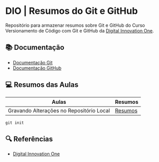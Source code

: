
# DIO | Resumos do Git e GitHub

Repositório para armazenar resumos sobre Git e GitHub do Curso Versionamento de Código com Git e GitHub da [Digital Innovation One](https://www.dio.me/).

 ## 📚 Documentação
- [Documentação Git](https//www.git-scm.com/doc)
- [Documentação GitHub](https//www.docs.github.com/)

## 💻 Resumos das Aulas

| Aulas | Resumos |
|------ | ------- |
| Gravando Alterações no Repositório Local |[Resumos]() |

```
git init
```
## 🔍 Referências
- [Digital Innovation One](https://www.dio.me/)

